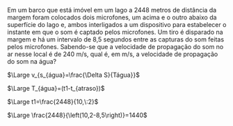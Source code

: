Em um barco que está imóvel em um lago a 2448 metros de distância da margem foram colocados dois microfones, um acima e o outro abaixo da superfície do lago e, ambos interligados a um dispositivo para estabelecer o instante em que o som é captado pelos microfones. Um tiro é disparado na margem e há um intervalo de 8,5 segundos entre as capturas do som feitas pelos microfones. Sabendo-se que a velocidade de propagação do som no ar nesse local é de 240 m/s, qual é, em m/s, a velocidade de propagação do som na água?

$\Large v_{s_{água}=\frac{\Delta S}{Tágua}}$

$\Large T_{água}=(t1-t_{atraso})$

$\Large t1=\frac{2448}{10,\:2}$

$\Large \frac{2448}{\left(10,2-8,5\right)}=1440$
